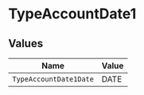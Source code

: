 # TypeAccountDate1


## Values

| Name                   | Value                  |
| ---------------------- | ---------------------- |
| `TypeAccountDate1Date` | DATE                   |